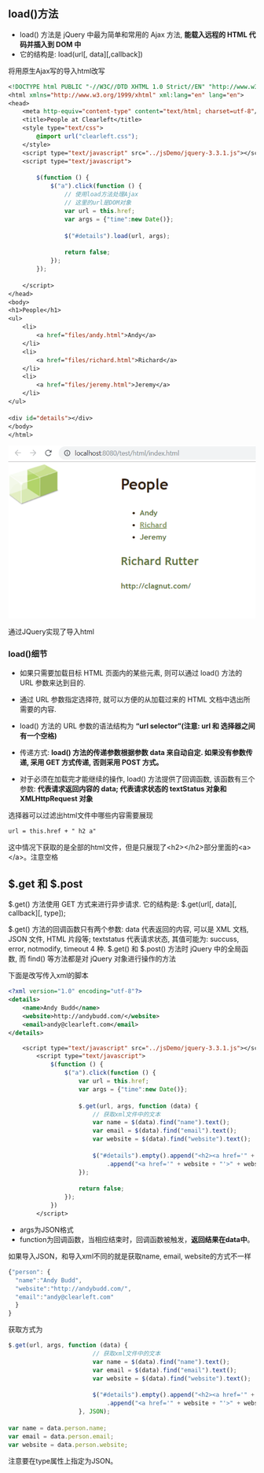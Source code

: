 ## load()方法

- load() 方法是 jQuery 中最为简单和常用的 Ajax 方法, **能载入远程的 HTML 代码并插入到 DOM 中**
- 它的结构是:   load(url[, data][,callback])

将用原生Ajax写的导入html改写

```jsp
<!DOCTYPE html PUBLIC "-//W3C//DTD XHTML 1.0 Strict//EN" "http://www.w3.org/TR/xhtml1/DTD/xhtml1-strict.dtd">
<html xmlns="http://www.w3.org/1999/xhtml" xml:lang="en" lang="en">
<head>
    <meta http-equiv="content-type" content="text/html; charset=utf-8"/>
    <title>People at Clearleft</title>
    <style type="text/css">
        @import url("clearleft.css");
    </style>
    <script type="text/javascript" src="../jsDemo/jquery-3.3.1.js"></script>
    <script type="text/javascript">

        $(function () {
            $("a").click(function () {
                // 使用load方法处理Ajax
                // 这里的url是DOM对象
                var url = this.href;
                var args = {"time":new Date()};

                $("#details").load(url, args);

                return false;
            });
        });

    </script>
</head>
<body>
<h1>People</h1>
<ul>
    <li>
        <a href="files/andy.html">Andy</a>
    </li>
    <li>
        <a href="files/richard.html">Richard</a>
    </li>
    <li>
        <a href="files/jeremy.html">Jeremy</a>
    </li>
</ul>

<div id="details"></div>
</body>
</html>
```

![](pic/Snipaste_2019-03-21_19-01-31.png)

通过JQuery实现了导入html

### load()细节

- 如果只需要加载目标 HTML 页面内的某些元素, 则可以通过 load() 方法的 URL 参数来达到目的. 
- 通过 URL 参数指定选择符, 就可以方便的从加载过来的 HTML 文档中选出所需要的内容. 
- load() 方法的 URL 参数的语法结构为 **“url selector”(注意: url 和 选择器之间有一个空格)**

- 传递方式: **load() 方法的传递参数根据参数 data 来自动自定. 如果没有参数传递, 采用 GET 方式传递, 否则采用 POST 方式。**
- 对于必须在加载完才能继续的操作, load() 方法提供了回调函数, 该函数有三个参数: **代表请求返回内容的 data; 代表请求状态的 textStatus 对象和 XMLHttpRequest 对象**


选择器可以过滤出html文件中哪些内容需要展现

```jsp
url = this.href + " h2 a"
```

这中情况下获取的是全部的html文件，但是只展现了\<h2>\</h2>部分里面的\<a>\</a>。注意空格

## $.get 和 $.post

$.get() 方法使用 GET 方式来进行异步请求. 它的结构是: $.get(url[, data][, callback][, type]);


$.get() 方法的回调函数只有两个参数: data 代表返回的内容, 可以是 XML 文档, JSON 文件, HTML 片段等; textstatus 代表请求状态, 其值可能为: succuss, error, notmodify, timeout 4 种.
$.get()  和 $.post() 方法时 jQuery 中的全局函数, 而 find() 等方法都是对 jQuery 对象进行操作的方法


下面是改写传入xml的脚本

```xml
<?xml version="1.0" encoding="utf-8"?>
<details>
    <name>Andy Budd</name>
    <website>http://andybudd.com/</website>
    <email>andy@clearleft.com</email>
</details>
```

```jsp
	<script type="text/javascript" src="../jsDemo/jquery-3.3.1.js"></script>
        <script type="text/javascript">
            $(function () {
                $("a").click(function () {
                    var url = this.href;
                    var args = {"time":new Date()};

                    $.get(url, args, function (data) {
                        // 获取xml文件中的文本
                        var name = $(data).find("name").text();
                        var email = $(data).find("email").text();
                        var website = $(data).find("website").text();

                        $("#details").empty().append("<h2><a href='" + email + "'>" + name + "</a></h2>")
                            .append("<a href='" + website + "'>" + website + "</a>");
                    });

                    return false;
                });
            })
        </script>
```

- args为JSON格式
- function为回调函数，当相应结束时，回调函数被触发，**返回结果在data中**。


如果导入JSON，和导入xml不同的就是获取name, email, website的方式不一样

```js
{"person": {
  "name":"Andy Budd",
  "website":"http://andybudd.com/",
  "email":"andy@clearleft.com"
  }
}
```

获取方式为

```js
$.get(url, args, function (data) {
                        // 获取xml文件中的文本
                        var name = $(data).find("name").text();
                        var email = $(data).find("email").text();
                        var website = $(data).find("website").text();

                        $("#details").empty().append("<h2><a href='" + email + "'>" + name + "</a></h2>")
                            .append("<a href='" + website + "'>" + website + "</a>");
                    }, JSON);

var name = data.person.name;
var email = data.person.email;
var website = data.person.website;
```

注意要在type属性上指定为JSON。
